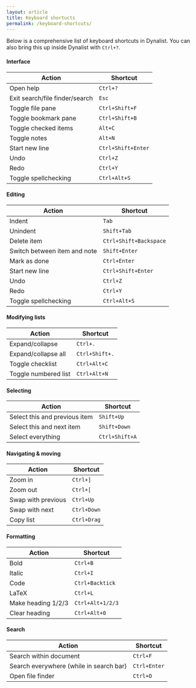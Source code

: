 ```yaml
---
layout: article
title: Keyboard shortucts
permalink: /keyboard-shortcuts/
---
```


Below is a comprehensive list of keyboard shortcuts in Dynalist. You can also bring this up inside Dynalist with `Ctrl+?`.

#### Interface

| Action                         | Shortcut           |
|--------------------------------|--------------------|
| Open help                      | `Ctrl+?`           |
| Exit search/file finder/search | `Esc`              |
| Toggle file pane               | `Ctrl+Shift+F`     |
| Toggle bookmark pane           | `Ctrl+Shift+B`     |
| Toggle checked items           | `Alt+C`            |
| Toggle notes                   | `Alt+N`            |
| Start new line                 | `Ctrl+Shift+Enter` |
| Undo                           | `Ctrl+Z`           |
| Redo                           | `Ctrl+Y`           |
| Toggle spellchecking           | `Ctrl+Alt+S`       |


#### Editing

| Action                       | Shortcut               |
|------------------------------|------------------------|
| Indent                       | `Tab`                  |
| Unindent                     | `Shift+Tab`            |
| Delete item                  | `Ctrl+Shift+Backspace` |
| Switch between item and note | `Shift+Enter`          |
| Mark as done                 | `Ctrl+Enter`           |
| Start new line               | `Ctrl+Shift+Enter`     |
| Undo                         | `Ctrl+Z`               |
| Redo                         | `Ctrl+Y`               |
| Toggle spellchecking         | `Ctrl+Alt+S`           |


#### Modifying lists

| Action               | Shortcut       |
|----------------------|----------------|
| Expand/collapse      | `Ctrl+.`       |
| Expand/collapse all  | `Ctrl+Shift+.` |
| Toggle checklist     | `Ctrl+Alt+C`   |
| Toggle numbered list | `Ctrl+Alt+N`   |


#### Selecting

| Action                        | Shortcut       |
|-------------------------------|----------------|
| Select this and previous item | `Shift+Up`     |
| Select this and next item     | `Shift+Down`   |
| Select everything             | `Ctrl+Shift+A` |


#### Navigating & moving

| Action             | Shortcut    |
|--------------------|-------------|
| Zoom in            | `Ctrl+]`    |
| Zoom out           | `Ctrl+[`    |
| Swap with previous | `Ctrl+Up`   |
| Swap with next     | `Ctrl+Down` |
| Copy list          | `Ctrl+Drag` |


#### Formatting

| Action             | Shortcut         |
|--------------------|------------------|
| Bold               | `Ctrl+B`         |
| Italic             | `Ctrl+I`         |
| Code               | `Ctrl+Backtick`  |
| LaTeX              | `Ctrl+L`         |
| Make heading 1/2/3 | `Ctrl+Alt+1/2/3` |
| Clear heading      | `Ctrl+Alt+0`     |


#### Search

| Action                                  | Shortcut     |
|-----------------------------------------|--------------|
| Search within document                  | `Ctrl+F`     |
| Search everywhere (while in search bar) | `Ctrl+Enter` |
| Open file finder                        | `Ctrl+O`     |

